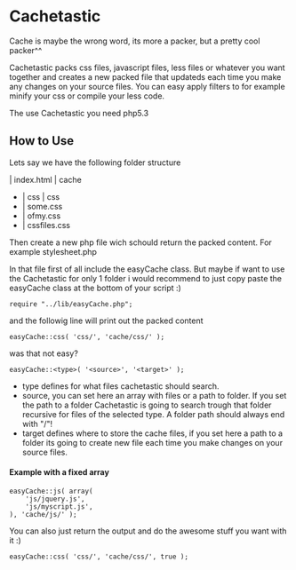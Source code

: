 Cachetastic
===========

Cache is maybe the wrong word, its more a packer, but a pretty cool packer^^

Cachetastic packs css files, javascript files, less files or whatever you want together and creates a new packed file that updateds each time you make any changes on your source files. You can easy apply filters to for example minify your css or compile your less code. 

The use Cachetastic you need php5.3


How to Use
----------

Lets say we have the following folder structure 

 | index.html
 | cache
 - | css
 | css
 - | some.css
 - | ofmy.css
 - | cssfiles.css
 
Then create a new php file wich schould return the packed content. For example stylesheet.php 

In that file first of all include the easyCache class. But maybe if want to use the Cachetastic for only 1 folder i would recommend to just copy paste the easyCache class at the bottom of your script :)

	require "../lib/easyCache.php";

and the followig line will print out the packed content

	easyCache::css( 'css/', 'cache/css/' );

was that not easy?

	easyCache::<type>( '<source>', '<target>' );
	
 - type defines for what files cachetastic should search.
 - source, you can set here an array with files or a path to folder. If you set the path to a folder Cachetastic is going to search trough that folder recursive for files of the selected type. A folder path should always end with "/"!
 - target defines where to store the cache files, if you set here a path to a folder its going to create new file each time you make changes on your source files.
 
#### Example with a fixed array

	easyCache::js( array(
		'js/jquery.js',
		'js/myscript.js',
	), 'cache/js/' );
	
You can also just return the output and do the awesome stuff you want with it :)
	
	easyCache::css( 'css/', 'cache/css/', true );